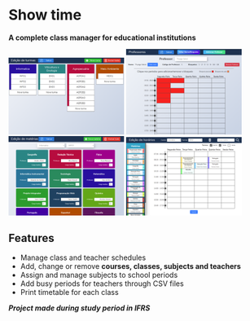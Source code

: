 # Show time
**A complete class manager for educational institutions**

<img src="Gerenciamento/cursos/images/curso-management-screenshot.png" width="45%"></img> 
<img src="Gerenciamento/professores/images/professores-management-screenshot.png" width="45%"></img> 
<img src="Gerenciamento/materias/images/materias-management-screenshot.png" width="45%"></img> 
<img src="Gerenciamento/organiza_horarios/images/organiza-horarios-screenshot.png" width="45%"></img>

## Features
* Manage class and teacher schedules
* Add, change or remove **courses, classes, subjects and teachers**
* Assign and manage subjects to school periods
* Add busy periods for teachers through CSV files
* Print timetable for each class

_**Project made during study period in IFRS**_

